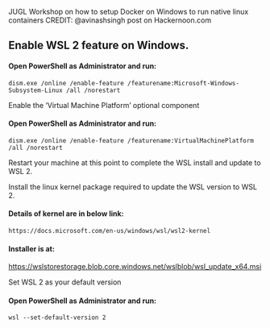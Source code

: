 JUGL Workshop on how to setup Docker on Windows to run native linux containers
CREDIT: @avinashsingh post on Hackernoon.com

## Enable WSL 2 feature on Windows.

#### Open PowerShell as Administrator and run:

```
dism.exe /online /enable-feature /featurename:Microsoft-Windows-Subsystem-Linux /all /norestart
```

Enable the ‘Virtual Machine Platform’ optional component

#### Open PowerShell as Administrator and run:

```
dism.exe /online /enable-feature /featurename:VirtualMachinePlatform /all /norestart
```

Restart your machine at this point to complete the WSL install and update to WSL 2.

Install the linux kernel package required to update the WSL version to WSL 2.

#### Details of kernel are in below link:

```
https://docs.microsoft.com/en-us/windows/wsl/wsl2-kernel
```

#### Installer is at:

https://wslstorestorage.blob.core.windows.net/wslblob/wsl_update_x64.msi


Set WSL 2 as your default version

#### Open PowerShell as Administrator and run:

```
wsl --set-default-version 2
```

